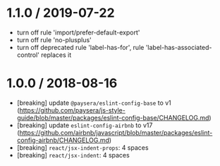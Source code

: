 1.1.0 / 2019-07-22
==================
  - turn off rule 'import/prefer-default-export'
  - turn off rule 'no-plusplus'
  - turn off deprecated rule 'label-has-for', rule 'label-has-associated-control' replaces it

1.0.0 / 2018-08-16
==================
  - [breaking] update `@paysera/eslint-config-base` to v1 (https://github.com/paysera/js-style-guide/blob/master/packages/eslint-config-base/CHANGELOG.md)
  - [breaking] update `eslint-config-airbnb` to v17 (https://github.com/airbnb/javascript/blob/master/packages/eslint-config-airbnb/CHANGELOG.md)
  - [breaking] `react/jsx-indent-props`: 4 spaces
  - [breaking] `react/jsx-indent`: 4 spaces
